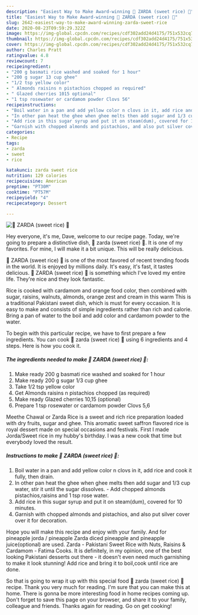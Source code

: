```yaml
---
description: "Easiest Way to Make Award-winning 🍝 ZARDA (sweet rice) 🍝"
title: "Easiest Way to Make Award-winning 🍝 ZARDA (sweet rice) 🍝"
slug: 2642-easiest-way-to-make-award-winning-zarda-sweet-rice
date: 2020-08-23T09:59:29.322Z
image: https://img-global.cpcdn.com/recipes/cdf302add24d4175/751x532cq70/🍝-zarda-sweet-rice-🍝-recipe-main-photo.jpg
thumbnail: https://img-global.cpcdn.com/recipes/cdf302add24d4175/751x532cq70/🍝-zarda-sweet-rice-🍝-recipe-main-photo.jpg
cover: https://img-global.cpcdn.com/recipes/cdf302add24d4175/751x532cq70/🍝-zarda-sweet-rice-🍝-recipe-main-photo.jpg
author: Charles Pratt
ratingvalue: 4.8
reviewcount: 7
recipeingredient:
- "200 g basmati rice washed and soaked for 1 hour"
- "200 g sugar 13 cup ghee"
- "1/2 tsp yellow color"
- " Almonds raisins n pistachios chopped as required"
- " Glazed cherries 1015 optional"
- "1 tsp rosewater or cardamom powder Clovs 56"
recipeinstructions:
- "Boil water in a pan and add yellow color n clovs in it, add rice and cook it fully, then drain."
- "In other pan heat the ghee when ghee melts then add sugar and 1/3 cup water, stir it until the sugar dissolves. Add chopped almonds pistachios,raisins and 1 tsp rose water."
- "Add rice in this sugar syrup and put it on steam(dum), covered for 10 minutes."
- "Garnish with chopped almonds and pistachios, and also put silver cover over it for decoration."
categories:
- Recipe
tags:
- zarda
- sweet
- rice

katakunci: zarda sweet rice 
nutrition: 129 calories
recipecuisine: American
preptime: "PT30M"
cooktime: "PT57M"
recipeyield: "4"
recipecategory: Dessert

---
```



![🍝 ZARDA (sweet rice) 🍝](https://img-global.cpcdn.com/recipes/cdf302add24d4175/751x532cq70/🍝-zarda-sweet-rice-🍝-recipe-main-photo.jpg)

Hey everyone, it's me, Dave, welcome to our recipe page. Today, we're going to prepare a distinctive dish, 🍝 zarda (sweet rice) 🍝. It is one of my favorites. For mine, I will make it a bit unique. This will be really delicious.

🍝 ZARDA (sweet rice) 🍝 is one of the most favored of recent trending foods in the world. It is enjoyed by millions daily. It's easy, it's fast, it tastes delicious. 🍝 ZARDA (sweet rice) 🍝 is something which I've loved my entire life. They're nice and they look fantastic.

Rice is cooked with cardamom and orange food color, then combined with sugar, raisins, walnuts, almonds, orange zest and cream in this warm This is a traditional Pakistani sweet dish, which is must for every occasion. It is easy to make and consists of simple ingredients rather than rich and calorie. Bring a pan of water to the boil and add color and cardamom powder to the water.


To begin with this particular recipe, we have to first prepare a few ingredients. You can cook 🍝 zarda (sweet rice) 🍝 using 6 ingredients and 4 steps. Here is how you cook it.

<!--inarticleads1-->

##### The ingredients needed to make 🍝 ZARDA (sweet rice) 🍝:

1. Make ready 200 g basmati rice washed and soaked for 1 hour
1. Make ready 200 g sugar 1/3 cup ghee
1. Take 1/2 tsp yellow color
1. Get  Almonds raisins n pistachios chopped (as required)
1. Make ready  Glazed cherries 10,15 (optional)
1. Prepare 1 tsp rosewater or cardamom powder Clovs 5,6


Meethe Chawal or Zarda Rice is a sweet and rich rice preparation loaded with dry fruits, sugar and ghee. This aromatic sweet saffron flavored rice is royal dessert made on special occasions and festivals. First I made Jorda/Sweet rice in my hubby&#39;s birthday. I was a new cook that time but everybody loved the result. 

<!--inarticleads2-->

##### Instructions to make 🍝 ZARDA (sweet rice) 🍝:

1. Boil water in a pan and add yellow color n clovs in it, add rice and cook it fully, then drain.
1. In other pan heat the ghee when ghee melts then add sugar and 1/3 cup water, stir it until the sugar dissolves. - Add chopped almonds pistachios,raisins and 1 tsp rose water.
1. Add rice in this sugar syrup and put it on steam(dum), covered for 10 minutes.
1. Garnish with chopped almonds and pistachios, and also put silver cover over it for decoration.


Hope you will make this recipe and enjoy with your family. And for pineapple jorda / pineapple Zarda diced pineapple and pineapple juice(optional) are used. Zarda - Pakistani Sweet Rice with Nuts, Raisins &amp; Cardamom - Fatima Cooks. It is definitely, in my opinion, one of the best looking Pakistani desserts out there - it doesn&#39;t even need much garnishing to make it look stunning! Add rice and bring it to boil,cook until rice are done. 

So that is going to wrap it up with this special food 🍝 zarda (sweet rice) 🍝 recipe. Thank you very much for reading. I'm sure that you can make this at home. There is gonna be more interesting food in home recipes coming up. Don't forget to save this page on your browser, and share it to your family, colleague and friends. Thanks again for reading. Go on get cooking!
